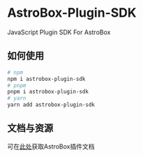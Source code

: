 # AstroBox-Plugin-SDK
JavaScript Plugin SDK For AstroBox

## 如何使用
```bash
# npm 
npm i astrobox-plugin-sdk
# pnpm
pnpm i astrobox-plugin-sdk
# yarn
yarn add astrobox-plugin-sdk
```

## 文档与资源
可在[此处](https://astrobox.online/document)获取AstroBox插件文档